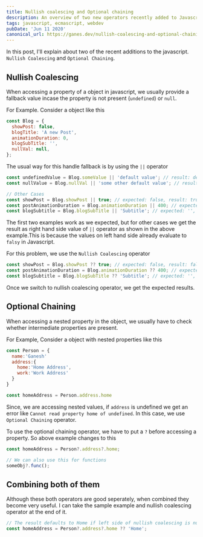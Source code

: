 ```yaml
---
title: Nullish coalescing and Optional chaining
description: An overview of two new operators recently added to Javascript
tags: javascript, ecmascript, webdev
pubDate: 'Jun 11 2020'
canonical_url: https://ganes.dev/nullish-coalescing-and-optional-chaining/
---
```


In this post, I'll explain about two of the recent additions to the javascript. `Nullish Coalescing` and `Optional Chaining`.

## Nullish Coalescing

When accessing a property of a object in javascript, we usually provide a fallback value incase the property is not present (`undefined`) or `null`.

For Example. Consider a object like this

```js
const Blog = {
  showPost: false,
  blogTitle: 'A new Post',
  animationDuration: 0,
  blogSubTitle: '',
  nullVal: null,
};
```

The usual way for this handle fallback is by using the `||` operator

```js
const undefinedValue = Blog.someValue || 'default value'; // result: default value
const nullValue = Blog.nullVal || 'some other default value'; // result: some other default value

// Other Cases
const showPost = Blog.showPost || true; // expected: false, result: true
const postAnimationDuration = Blog.animationDuration || 400; // expected: 0, result: 400
const blogSubtitle = Blog.blogSubTitle || 'Subtitle'; // expected: '', result: Subtitle
```

The first two examples work as we expected, but for other cases we get the result as right hand side value of `||` operator as shown in the above example.This is because the values on left hand side already evaluate to `falsy` in Javascript.

For this problem, we use the `Nullish Coalescing` operator

```js
const showPost = Blog.showPost ?? true; // expected: false, result: false
const postAnimationDuration = Blog.animationDuration ?? 400; // expected: 0, result: 0
const blogSubtitle = Blog.blogSubTitle ?? 'Subtitle'; // expected: '', result: ''
```

Once we switch to nullish coalescing operator, we get the expected results.

## Optional Chaining

When accessing a nested property in the object, we usually have to check whether intermediate properties are present.

For Example, Consider a object with nested properties like this

```js
const Person = {
  name:'Ganesh'
  address:{
    home:'Home Address',
    work:'Work Address'
  }
}

const homeAddress = Person.address.home

```

Since, we are accessing nested values, if `address` is undefined we get an error like `Cannot read property home of undefined`. In this case, we use `Optional Chaining` operator.

To use the optional chaining operator, we have to put a `?` before accessing a property. So above example changes to this

```js
const homeAddress = Person?.address?.home;

// We can also use this for functions
someObj?.func();
```

## Combining both of them

Although these both operators are good seperately, when combined they become very useful.
I can take the sample example and nullish coalescing operator at the end of it.

```js
// The result defaults to Home if left side of nullish coalescing is null (or) undefined.
const homeAddress = Person?.address?.home ?? 'Home';
```
